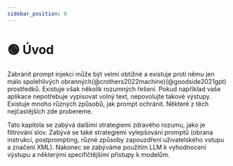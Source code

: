 ```yaml
---
sidebar_position: 0
---
```


# 🟢 Úvod

Zabránit prompt injekci může být velmi obtížné a existuje proti němu jen málo spolehlivých obranných(@crothers2022machine)(@goodside2021gpt) prostředků. Existuje však několik rozumných řešení. Pokud například vaše aplikace nepotřebuje vypisovat volný text, nepovolujte takové výstupy. Existuje mnoho různých způsobů, jak prompt ochránit. Některé z těch nejčastějších zde probereme.

Tato kapitola se zabývá dalšími strategiemi zdravého rozumu, jako je filtrování slov. Zabývá se také strategiemi vylepšování promptů (obrana instrukcí, postprompting, různé způsoby zapouzdření uživatelského vstupu a značení XML). Nakonec se zabýváme použitím LLM k vyhodnocení výstupu a některými specifičtějšími přístupy k modelům. 
